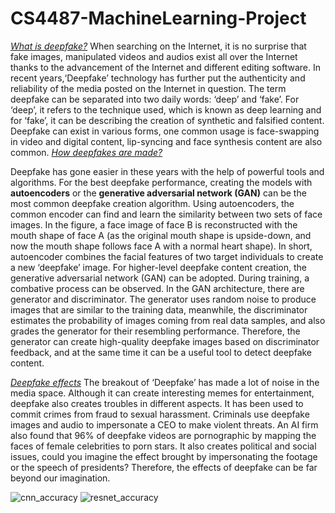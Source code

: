 # CS4487-MachineLearning-Project

<u>_What is deepfake?_</u>
When searching on the Internet, it is no surprise that fake images, manipulated videos and audios exist all over the Internet thanks to the advancement of the Internet and different editing software. In recent years,‘Deepfake’ technology has further put the authenticity and reliability of the media posted on the Internet in question. The term deepfake can be separated into two daily words: ‘deep’ and ‘fake’. For ‘deep’, it refers to the technique used, which is known as deep learning and for ‘fake’, it can be describing the creation of synthetic and falsified content. Deepfake can exist in various forms, one common usage is face-swapping in video and digital content, lip-syncing and face synthesis content are also common.
<u>_How deepfakes are made?_</u>

Deepfake has gone easier in these years with the help of powerful tools and algorithms. For the best deepfake performance, creating the models with **autoencoders** or the **generative adversarial network (GAN)** can be the most common deepfake creation algorithm. Using autoencoders, the common encoder can find and learn the similarity between two sets of face images. In the figure, a face image of face B is reconstructed with the mouth shape of face A (as the original mouth shape is upside-down, and now the mouth shape follows face A with a normal heart shape). In short, autoencoder combines the facial features of two target individuals to create a new ‘deepfake’ image.
For higher-level deepfake content creation, the generative adversarial network (GAN) can be adopted. During training, a combative process can be observed. In the GAN architecture, there are generator and discriminator. The generator uses random noise to produce images that are similar to the training data, meanwhile, the discriminator estimates the probability of images coming from real data samples, and also grades the generator for their resembling performance. Therefore, the generator can create high-quality deepfake images based on discriminator feedback, and at the same time it can be a useful tool to detect deepfake content.


<u>_Deepfake effects_</u>
The breakout of ‘Deepfake’ has made a lot of noise in the media space. Although it can create interesting memes for entertainment, deepfake also creates troubles in different aspects. It has been used to commit crimes from fraud to sexual harassment. Criminals use deepfake images and audio to impersonate a CEO to make violent threats. An AI firm also found that 96% of deepfake videos are pornographic by mapping the faces of female celebrities to porn stars. It also creates political and social issues, could you imagine the effect brought by impersonating the footage or the speech of presidents? Therefore, the effects of deepfake can be far beyond our imagination.

![cnn_accuracy](https://github.com/matthewchan55/CS4487-MachineLearning-Project/assets/75091114/2d83f554-eab1-4a36-b8a7-2611f00bbd69)
![resnet_accuracy](https://github.com/matthewchan55/CS4487-MachineLearning-Project/assets/75091114/d1b2b45a-4e86-48a9-9c38-25091bff1ad1)
